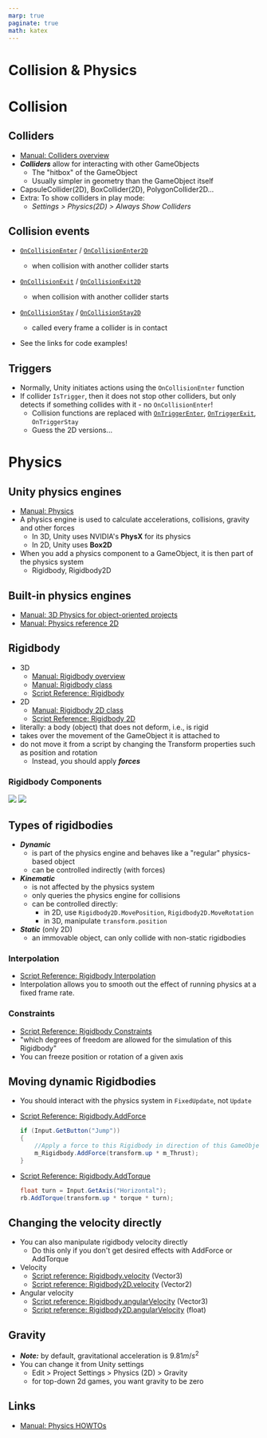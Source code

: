 ```yaml
---
marp: true
paginate: true
math: katex
---
```

<!-- headingDivider: 3 -->
<!-- class: default -->
# Collision & Physics

# Collision

## Colliders

* [Manual: Colliders overview](https://docs.unity3d.com/Manual/CollidersOverview.html)
* ***Colliders*** allow for interacting with other GameObjects
  * The "hitbox" of the GameObject
  * Usually simpler in geometry than the GameObject itself
* CapsuleCollider(2D), BoxCollider(2D), PolygonCollider2D...
* Extra: To show colliders in play mode:
  * *Settings > Physics(2D) > Always Show Colliders*

## Collision events

* [`OnCollisionEnter`](https://docs.unity3d.com/ScriptReference/Collider.OnCollisionEnter.html) / [`OnCollisionEnter2D`](https://docs.unity3d.com/ScriptReference/Collider2D.OnCollisionEnter2D.html)
  * when collision with another collider starts
  

* [`OnCollisionExit`](https://docs.unity3d.com/ScriptReference/Collider.OnCollisionExit.html) / [`OnCollisionExit2D`](https://docs.unity3d.com/ScriptReference/Collider2D.OnCollisionExit2D.html)
  * when collision with another collider starts
* [`OnCollisionStay`](https://docs.unity3d.com/ScriptReference/Collider.OnCollisionStay.html) / [`OnCollisionStay2D`](https://docs.unity3d.com/ScriptReference/Collider2D.OnCollisionStay2D.html)
  * called every frame a collider is in contact
* See the links for code examples!

<!-- _footer: "For more event methods, see [Script Reference: Monobehaviour Messages](https://docs.unity3d.com/ScriptReference/MonoBehaviour.html#Messages)" -->

## Triggers
* Normally, Unity initiates actions using the `OnCollisionEnter` function
* If collider `IsTrigger`, then it does not stop other colliders, but only detects if something collides with it - no `OnCollisionEnter`!
  * Collision functions are replaced with [`OnTriggerEnter`](https://docs.unity3d.com/ScriptReference/Collider.OnTriggerEnter.html), [`OnTriggerExit`](https://docs.unity3d.com/ScriptReference/Collider.OnTriggerExit.html), `OnTriggerStay`
  * Guess the 2D versions...

# Physics

## Unity physics engines
* [Manual: Physics](https://docs.unity3d.com/Manual/PhysicsSection.html)
* A physics engine is used to calculate accelerations, collisions, gravity and other forces 
  * In 3D, Unity uses NVIDIA's **PhysX** for its physics
  * In 2D, Unity uses **Box2D**
* When you add a physics component to a GameObject, it is then part of the physics system
  * Rigidbody, Rigidbody2D

## Built-in physics engines

* [Manual: 3D Physics for object-oriented projects](https://docs.unity3d.com/Manual/PhysicsOverview.html)
* [Manual: Physics reference 2D](https://docs.unity3d.com/Manual/Physics2DReference.html)


## Rigidbody

* 3D
  * [Manual: Rigidbody overview](https://docs.unity3d.com/Manual/RigidbodiesOverview.html)
  * [Manual: Rigidbody class](https://docs.unity3d.com/Manual/class-Rigidbody.html)
  * [Script Reference: Rigidbody](https://docs.unity3d.com/ScriptReference/Rigidbody.html)
* 2D
  * [Manual: Rigidbody 2D class](https://docs.unity3d.com/Manual/class-Rigidbody2D.html)
  * [Script Reference: Rigidbody 2D](https://docs.unity3d.com/ScriptReference/Rigidbody2D.html)
* literally: a body (object) that does not deform, i.e., is rigid
* takes over the movement of the GameObject it is attached to
* do not move it from a script by changing the Transform properties such as position and rotation
  * Instead, you should apply ***forces***

### Rigidbody Components

![](https://docs.unity3d.com/uploads/Main/Inspector-Rigidbody.png)
![](https://docs.unity3d.com/uploads/Main/Rigidbody2D.png)


## Types of rigidbodies
* ***Dynamic***
  * is part of the physics engine and behaves like a "regular" physics-based object
  * can be controlled indirectly (with forces)
* ***Kinematic***
  * is not affected by the physics system
  * only queries the physics engine for collisions
  * can be controlled directly:
    * in 2D, use `Rigidbody2D.MovePosition`, `Rigidbody2D.MoveRotation`
    * in 3D, manipulate `transform.position`
* ***Static*** (only 2D)
  * an immovable object, can only collide with non-static rigidbodies


### Interpolation

* [Script Reference: Rigidbody Interpolation](https://docs.unity3d.com/ScriptReference/Rigidbody-interpolation.html)
* Interpolation allows you to smooth out the effect of running physics at a fixed frame rate.

### Constraints

* [Script Reference: Rigidbody Constraints](https://docs.unity3d.com/ScriptReference/Rigidbody-constraints.html)
* "which degrees of freedom are allowed for the simulation of this Rigidbody"
* You can freeze position or rotation of a given axis

## Moving dynamic Rigidbodies

* You should interact with the physics system in `FixedUpdate`, not `Update`

* [Script Reference: Rigidbody.AddForce](https://docs.unity3d.com/ScriptReference/Rigidbody.AddForce.html)
  ```c#
  if (Input.GetButton("Jump"))
  {
      //Apply a force to this Rigidbody in direction of this GameObjects up axis
      m_Rigidbody.AddForce(transform.up * m_Thrust);
  }
  ```
* [Script Reference: Rigidbody.AddTorque](https://docs.unity3d.com/ScriptReference/Rigidbody.AddTorque.html)
  ```c#
  float turn = Input.GetAxis("Horizontal");
  rb.AddTorque(transform.up * torque * turn);
  ```
## Changing the velocity directly

* You can also manipulate rigidbody velocity directly
  * Do this only if you don't get desired effects with AddForce or AddTorque
* Velocity
  * [Script reference: Rigidbody.velocity](https://docs.unity3d.com/ScriptReference/Rigidbody-velocity.html) (Vector3)
  * [Script reference: Rigidbody2D.velocity](https://docs.unity3d.com/ScriptReference/Rigidbody2D-velocity.html) (Vector2)
* Angular velocity
  * [Script reference: Rigidbody.angularVelocity](https://docs.unity3d.com/ScriptReference/Rigidbody-angularVelocity.html) (Vector3)
  * [Script reference: Rigidbody2D.angularVelocity](https://docs.unity3d.com/ScriptReference/Rigidbody2D-angularVelocity.html) (float)

<!-- _footer: "See [Hyperphysics](http://hyperphysics.phy-astr.gsu.edu/hbase/rotq.html) for more info about angular quantities" -->

## Gravity
* ***Note:*** by default, gravitational acceleration is $9.81m/s^2$
* You can change it from Unity settings
  * Edit > Project Settings > Physics (2D) > Gravity
  * for top-down 2d games, you want gravity to be zero


## Links

* [Manual: Physics HOWTOs](https://docs.unity3d.com/Manual/PhysicsHowTos.html)